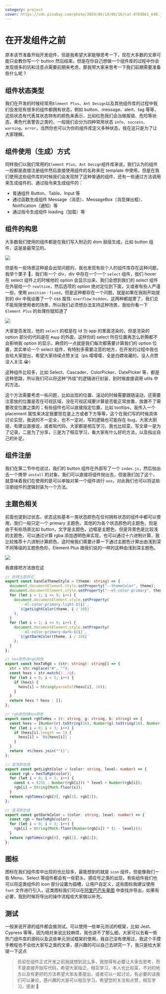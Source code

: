 ```yaml
---
category: project
cover: https://cdn.pixabay.com/photo/2024/05/18/08/16/cat-8769861_640.jpg
---
```


# 在开发组件之前

原本该节准备开始开发组件，但是我希望大家能够思考一下，现在大多数的文章可能只会教你写一个 button 然后结束，但是在你自己想做一个组件库的过程中你会发现很多的坑和注意点需要前期来考虑，那我带大家来思考一下我们前期需要准备些什么呢？

## 组件状态类型

我们在开发的时候经常用`Element Plus`、`Ant Design`以及其他组件库的过程中我们会发现有很多的组件都拥有状态，例如 button、message、alert、tag 等等，这些状态有代表其状态特有的颜色来表示，比如红色我们会当做报错、危险等状态，黄色代表警告之类的，一般我们会分为四种常用状态 `info`、`success`、`warning`、`error`，当然你也可以为你的组件库定义多种状态，我在这只是为了让大家理解。

## 组件使用（生成）方式

同样我们以我们常用的`Element Plus`、`Ant Design`组件库来说，我们认为的组件一般都是直接注册组件然后直接使用组件的名称来在 template 中使用，但是在我们使用这些组件库的时候我们会发现除了这种普通的组件，还有一些通过方法调用来生成组件的、通过指令来生成组件的：

- 普通组件
  Button、Table、Input 等
- 通过函数生成组件
  Message（消息）、MessageBox（消息弹出框）、Notification（通知）等
- 通过指令生成组件
  loading（加载）等

## 组件的构思

大多数我们使用的组件都是在我们写入附近的 dom 层级生成，比如 button 组件，这是是最常见的。

![](http://tuchuang.niubin.site/image/project-20240822-1.png)

但是有一些场景这种是会出现问题的，我也发现有些个人的组件库存在这种问题，我举个栗子 🌰，我们有一个 div，div 中存在一个一个 `select` 组件，我们 hover 在 select 组件上的时候他的 option 会显示出来，我们会想到我们的 select 组件在外层给一个 `realtive`，然后选项的 option 绝对定位到下面，又或者有些人严谨一些，使用 `position：fixed`，但是这种都存在一个问题，就是如果在我刚开始提到的 div 中我设置了一个 css 属性: `overflow:hidden`，这两种都就寄了，我们总不能局限使用者的场景，所以我们必须想办法支持这种场景，我给你看一下 `Element Plus` 的处理你就知道了

![](http://tuchuang.niubin.site/image/project-20240822-2.png)

大家是否发现，他的 `select` 的框是在 id 为 app 的里面渲染的，但是渲染的 option 部分的代码是在 `#app` 的外面，这样你的 select 所在位置再怎么折腾都不会影响我 option 的显示，麻烦的一点就是我们每次都需要计算我们的 option 位置，其实单论一个 select 组件，有特别多需要注意的地方，在开发的过程中我也会给大家提出，希望大家持续点赞关注（ps.嘤嘤嘤，全是白嫖收藏的，没人点赞没人关注 😭）

这种组件比较多，比如 Select、Cascader、ColorPicker、DatePicker 等，都是这种思路，所以我们可以将这种“外挂”的逻辑进行封装，到时候直接调用 utils 中的方法。

这个方法需要考虑一些问题，比如出现的位置、滚动的时候需要跟随滚动，还需要注意放的位置是否在可视区域，没在可视区域要计算是否能正常放置，放置不了需要改变位置之类的；有些组件也可以直接指定位置，比如 tooltips，我传入一个 placement 属性来决定我要现在是上方或者下方等等，这个在我们写的时候具体讨论实现，我说的不一定全，也不一定对，写的逻辑也可能存在 bug，大家大胆提，有建议直接说，或者贴代码，大家都是相互学习，我也比较菜，写文章一是为了记录，二是为了分享，三是为了相互学习，看大家有什么好的方法，以及指出自己的补足。

## 组件注册

我们在第二节中也说过，我们的 button 组件在外部写了一个 `index.js`，然后抛出去一个携带 `install` 的对象，我们可以直接将组件抛出去，但是我们加了这个，就意味着我们在使用的是可以单独对某一个组件进行 `use`，对此我们也可以将这些注册组件的逻辑封装为一个方法。

## 主题色相关

前面也提到过状态，状态这些基本一类状态颜色在任何拥有状态的组件中都可以使用，我们一般只定一个 primary 主题色，其他的为各个状态颜色的主题色，但是由于有些场景比如 button，文字是主题色，边框是主题色，但是背景色是比较浅的主题色，可以通过计算 rgba 添加透明色来实现，也可以通过十六进制计算，我比较推荐十六进制计算颜色，这时候我们需要计算一下通过主题色计算出由浅到深不同等级的主题色色阶。Element Plus 跟我们说的一样的这种由浅到深主题色。

![](http://tuchuang.niubin.site/image/project-20240822-3.png)

我直接把方法放在这

```ts
// 处理主题样式
export const handleThemeStyle = (theme: string) => {
  document.documentElement.style.setProperty("--themeColor", theme);
  document.documentElement.style.setProperty("--el-color-primary", theme);
  for (let i = 1; i <= 9; i++) {
    document.documentElement.style.setProperty(
      `--el-color-primary-light-${i}`,
      `${getLightColor(theme, i / 10)}`
    );
  }
  for (let i = 1; i <= 9; i++) {
    document.documentElement.style.setProperty(
      `--el-color-primary-dark-${i}`,
      `${getDarkColor(theme, i / 10)}`
    );
  }
};

// hex颜色转rgb颜色
export const hexToRgb = (str: string): string[] => {
  str = str.replace("#", "");
  const hexs = str.match(/../g);
  for (let i = 0; i < 3; i++) {
    if (hexs) {
      hexs[i] = String(parseInt(hexs[i], 16));
    }
  }
  return hexs ? hexs : [];
};

// rgb颜色转Hex颜色
export const rgbToHex = (r: string, g: string, b: string) => {
  const hexs = [Number(r).toString(16), Number(g).toString(16), Number(b).toString(16)];
  for (let i = 0; i < 3; i++) {
    if (hexs[i].length == 1) {
      hexs[i] = `0${hexs[i]}`;
    }
  }
  return `#${hexs.join("")}`;
};

// 变浅颜色值
export const getLightColor = (color: string, level: number) => {
  const rgb = hexToRgb(color);
  for (let i = 0; i < 3; i++) {
    const s = (255 - Number(rgb[i])) * level + Number(rgb[i]);
    rgb[i] = String(Math.floor(s));
  }
  return rgbToHex(rgb[0], rgb[1], rgb[2]);
};

// 变深颜色值
export const getDarkColor = (color: string, level: number) => {
  const rgb = hexToRgb(color);
  for (let i = 0; i < 3; i++) {
    rgb[i] = String(Math.floor(Number(rgb[i]) * (1 - level)));
  }
  return rgbToHex(rgb[0], rgb[1], rgb[2]);
};
```

## 图标

图标在我们组件库中出现的也比较多，最能想到的就是 `icon` 组件，但是像我们一些 Menu、Select 等组件都会有一些箭头、感叹号之类的出现，有些组件我们也可以将这类组件的 icon 部分设置为插槽，让用户自定义，这些图标我建议使用 `font` 文件进行引入，这类图标我们可以在[阿里巴巴矢量图](https://www.iconfont.cn/) 中查找并导出，如果有必要，我到时候将导出的操作流程给大家做以补充。

## 测试

一般来说开源的组件都会做测试，可以使用一些单元测试的框架，比如 Jest、Cypress 等等，因为相对来说比较麻烦，我也讲不了那么细，大家可以去看一些热门组件库的源码以及这些单元测试框架的使用，我自己没有使用过，我这个手摸手教程也不会给大家写之类的文章，感兴趣的可以自己去研究一下，我只是给大家提一下这点

> 目前在组件正式开发之前我就想到这么多，我觉得有必要让大家去思考，而不是直接开始写代码，希望大家指正，相互学习，本人也比较菜，不对的地方以及有更好的方法希望大家友善提出，或者可以一起讨论，有必要的话我们可以兼论，感兴趣的大家可以相互学习。希望您的关注和点赞，相互学习，感谢 🤝
